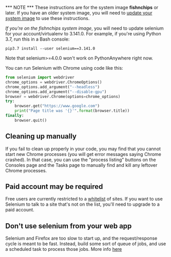 
<!--
.. title: Using Selenium on PythonAnywhere
.. slug: selenium
.. date: 2017-01-28 13:35:28 UTC
.. tags:
.. category:
.. link:
.. description:
.. type: text
-->

*** NOTE *** These instructions are for the system image **fishnchips** or later.
If you have an older system image, you will need to 
[update your system image](https://help.pythonanywhere.com/pages/ChangingSystemImage/) to
use these instructions.

*If you're on the fishnchips system image*, you will need to update
selenium for your account/virtualenv to 3.141.0. For example, if you're using
Python 3.7, run this in a Bash console:

    pip3.7 install --user selenium==3.141.0

Note that selenium>=4.0.0 won't work on PythonAnywhere right now.

You can run Selenium with Chrome using code like this:

```python
from selenium import webdriver
chrome_options = webdriver.ChromeOptions()
chrome_options.add_argument("--headless")
chrome_options.add_argument("--disable-gpu")
browser = webdriver.Chrome(options=chrome_options)
try:
    browser.get("https://www.google.com")
    print("Page title was '{}'".format(browser.title))
finally:
    browser.quit()
```


## Cleaning up manually

If you fail to clean up properly in your code, you may find that you cannot
start new Chrome processes (you will get error messages saying Chrome crashed).
In that case, you can use the "process listing" buttons on the Consoles page
and the Tasks page to manually find and kill any leftover Chrome processes.


## Paid account may be required

Free users are currently restricted to a 
[whitelist](https://www.pythonanywhere.com/whitelist/)
of sites.  If you want to use Selenium to talk to a site
that's not on the list, you'll need to upgrade to a paid
account.


## Don't use selenium from your web app

Selenium and Firefox are too slow to start up, and the request/response
cycle is meant to be fast.  Instead, build some sort of queue of jobs,
and use a scheduled task to process those jobs.  More info [here](/pages/AsyncInWebApps/)


